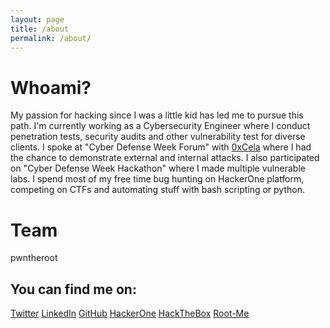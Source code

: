 ```yaml
---
layout: page
title: /about
permalink: /about/
---
```


# Whoami?

My passion for hacking since I was a little kid has led me to pursue this path. I'm currently working as a Cybersecurity Engineer where I conduct penetration tests, security audits and other vulnerability test for diverse clients. I spoke at "Cyber Defense Week Forum" with [0xCela](https://twitter.com/0xcela) where I had the chance to demonstrate external and internal attacks. I also participated on "Cyber Defense Week Hackathon" where I made multiple vulnerable labs. I spend most of my free time bug hunting on HackerOne platform, competing on CTFs and automating stuff with bash scripting or python.

# Team
pwntheroot

## You can find me on:

[Twitter](https://twitter.com/spenkkkkk)
[LinkedIn](https://linkedin.com/in/arbensshala)
[GitHub](https://github.com/spenkk)
[HackerOne](https://hackerone.com/arbenn)
[HackTheBox](https://www.hackthebox.eu/profile/19869)
[Root-Me](https://www.root-me.org/spenkk)
